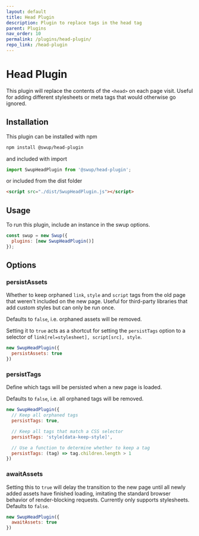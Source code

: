 ```yaml
---
layout: default
title: Head Plugin
description: Plugin to replace tags in the head tag
parent: Plugins
nav_order: 10
permalink: /plugins/head-plugin/
repo_link: /head-plugin
---
```


# Head Plugin

This plugin will replace the contents of the `<head>` on each page visit.
Useful for adding different stylesheets or meta tags that would otherwise go
ignored.

## Installation

This plugin can be installed with npm

```bash
npm install @swup/head-plugin
```

and included with import

```javascript
import SwupHeadPlugin from '@swup/head-plugin';
```

or included from the dist folder

```html
<script src="./dist/SwupHeadPlugin.js"></script>
```

## Usage

To run this plugin, include an instance in the swup options.

```javascript
const swup = new Swup({
  plugins: [new SwupHeadPlugin()]
});
```

## Options

### persistAssets

Whether to keep orphaned `link`, `style` and `script` tags from the old page
that weren't included on the new page. Useful for third-party libraries that
add custom styles but can only be run once.

Defaults to `false`, i.e. orphaned assets will be removed.

Setting it to `true` acts as a shortcut for setting the `persistTags` option to
a selector of `link[rel=stylesheet], script[src], style`.

```javascript
new SwupHeadPlugin({
  persistAssets: true
})
```

### persistTags

Define which tags will be persisted when a new page is loaded.

Defaults to `false`, i.e. all orphaned tags will be removed.

```javascript
new SwupHeadPlugin({
  // Keep all orphaned tags
  persistTags: true,

  // Keep all tags that match a CSS selector
  persistTags: 'style[data-keep-style]',

  // Use a function to determine whether to keep a tag
  persistTags: (tag) => tag.children.length > 1
})
```

### awaitAssets

Setting this to `true` will delay the transition to the new page until all newly
added assets have finished loading, imitating the standard browser behavior of render-blocking requests. Currently only supports stylesheets.
Defaults to `false`.

```javascript
new SwupHeadPlugin({
  awaitAssets: true
})
```
